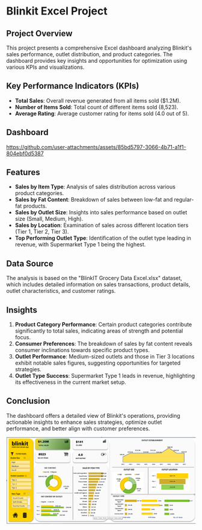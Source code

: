 # Blinkit Excel Project

## Project Overview

This project presents a comprehensive Excel dashboard analyzing Blinkit's sales performance, outlet distribution, and product categories. The dashboard provides key insights and opportunities for optimization using various KPIs and visualizations.

## Key Performance Indicators (KPIs)

- **Total Sales**: Overall revenue generated from all items sold ($1.2M).
- **Number of Items Sold**: Total count of different items sold (8,523).
- **Average Rating**: Average customer rating for items sold (4.0 out of 5).
## Dashboard

https://github.com/user-attachments/assets/85bd5797-3066-4b71-a1f1-804ebf0d5387



## Features

- **Sales by Item Type**: Analysis of sales distribution across various product categories.
- **Sales by Fat Content**: Breakdown of sales between low-fat and regular-fat products.
- **Sales by Outlet Size**: Insights into sales performance based on outlet size (Small, Medium, High).
- **Sales by Location**: Examination of sales across different location tiers (Tier 1, Tier 2, Tier 3).
- **Top Performing Outlet Type**: Identification of the outlet type leading in revenue, with Supermarket Type 1 being the highest.

## Data Source

The analysis is based on the "BlinkIT Grocery Data Excel.xlsx" dataset, which includes detailed information on sales transactions, product details, outlet characteristics, and customer ratings.

## Insights

1. **Product Category Performance**: Certain product categories contribute significantly to total sales, indicating areas of strength and potential focus.
2. **Consumer Preferences**: The breakdown of sales by fat content reveals consumer inclinations towards specific product types.
3. **Outlet Performance**: Medium-sized outlets and those in Tier 3 locations exhibit notable sales figures, suggesting opportunities for targeted strategies.
4. **Outlet Type Success**: Supermarket Type 1 leads in revenue, highlighting its effectiveness in the current market setup.

## Conclusion

The dashboard offers a detailed view of Blinkit's operations, providing actionable insights to enhance sales strategies, optimize outlet performance, and better align with customer preferences.

![Blinkit Dashboard](Blinkit_Dashboard.png)
